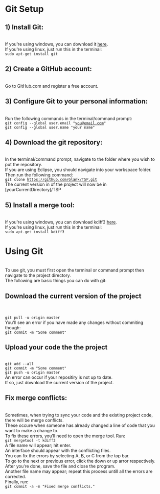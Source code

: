 <h1>Git Setup</h1>

<p></p><p></p><h2>
<a name="1---install-git" class="anchor" href="#1---install-git"><span class="mini-icon mini-icon-link"></span></a>1)   Install Git:</h2>
<br>If you're using windows, you can download it <a href="http://git-scm.com/downloads">here</a>.
<br>If you're using linux, just run this in the terminal:
<br><code>sudo apt-get install git</code>
<p></p><h2>
<a name="2---create-a-github-account" class="anchor" href="#2---create-a-github-account"><span class="mini-icon mini-icon-link"></span></a>2)   Create a GitHub account:</h2>
<br>Go to <a>GitHub.com</a> and register a free account.
<p></p><h2>
<a name="3---configure-git-to-your-personal-information" class="anchor" href="#3---configure-git-to-your-personal-information"><span class="mini-icon mini-icon-link"></span></a>3)   Configure Git to your personal information:</h2>
<br>Run the following commands in the terminal/command prompt:
<br><code>git config --global user.email "<a href="mailto:you@email.com">you@email.com</a>"</code>
<br><code>git config --global user.name "your name"</code>
<p></p><h2>
<a name="4---download-the-git-repository" class="anchor" href="#4---download-the-git-repository"><span class="mini-icon mini-icon-link"></span></a>4)   Download the git repository:</h2>
<br>In the terminal/command prompt, navigate to the folder where you wish to put the repository.
<br>If you are using Eclipse, you should navigate into your workspace folder.
<br>Then run the following command: 
<br><code>git clone <a href="https://github.com/Glank/TSP.git">https://github.com/Glank/TSP.git</a></code>
<br>The current version in of the project will now be in [yourCurrentDirectory]/TSP
<p></p><h2>
<a name="5---install-a-merge-tool" class="anchor" href="#5---install-a-merge-tool"><span class="mini-icon mini-icon-link"></span></a>5)   Install a merge tool:</h2>
<br>If you're using windows, you can download kdiff3 <a href="http://sourceforge.net/projects/kdiff3/files/kdiff3/0.9.97/">here</a>.
<br>If you're using linux, just run this in the terminal:
<br><code>sudo apt-get install kdiff3</code>

<p></p><p></p><h1>
<a name="using-git" class="anchor" href="#using-git"><span class="mini-icon mini-icon-link"></span></a>Using Git</h1>
<br>To use git, you must first open the terminal or command prompt then navigate to the project directory.
<br>The following are basic things you can do with git:

<p></p><p></p><h2>
<a name="download-the-current-version-of-the-project" class="anchor" href="#download-the-current-version-of-the-project"><span class="mini-icon mini-icon-link"></span></a>Download the current version of the project</h2><br><br><code>git pull -u origin master</code>
<br>You'll see an error if you have made any changes without commiting though:
<br><code>git commit -m "Some comment"</code>
<p></p><h2>
<a name="upload-your-code-the-the-project" class="anchor" href="#upload-your-code-the-the-project"><span class="mini-icon mini-icon-link"></span></a>Upload your code the the project</h2>
<br><code>git add --all</code>
<br><code>git commit -m "Some comment"</code>
<br><code>git push -u origin master</code>
<br>An error can occur if your repositiry is not up to date.
<br>If so, just download the current version of the project.
<p></p><h2>
<a name="fix-merge-conflicts" class="anchor" href="#fix-merge-conflicts"><span class="mini-icon mini-icon-link"></span></a>Fix merge conflicts:</h2>
<br>Sometimes, when trying to sync your code and the existing project code, there will be merge conflicts.
<br>These occure when someone has already changed a line of code that you want to make a change to.
<br>To fix these errors, you'll need to open the merge tool. Run:
<br><code>git mergetool -t kdiff3</code>
<br>A file name will appear; hit enter.
<br>An interface should appear with the conflicting files.
<br>You can fix the errors by selecting A, B, or C from the top bar.
<br>To go to the next or previous error, click the down or up arror respectively.
<br>After you're done, save the file and close the program.
<br>Another file name may appear; repeat this process untill all the errors are corrected.
<br>Finally, run:
<br><code>git commit -a -m "Fixed merge conflicts."</code>

